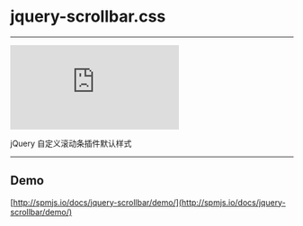 # jquery-scrollbar.css

---

[![spm version](http://spmjs.io/badge/jquery-scrollbar.css)](http://spmjs.io/package/jquery-scrollbar.css)

jQuery 自定义滚动条插件默认样式

---

## Demo
[http://spmjs.io/docs/jquery-scrollbar/demo/](http://spmjs.io/docs/jquery-scrollbar/demo/)
